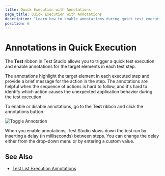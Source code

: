```yaml
---
title: Quick Execution with Annotations
page_title: Quick Execution with Annotations
description: "Learn how to enable annotations during quick test execution in Test Studio."
position: 6
---
```

# Annotations in Quick Execution

The **Test** ribbon in Test Studio allows you to trigger a quick test execution and enable annotations for the target elements in each test step.

The annotations highlight the target element in each executed step and provide a brief message for the action in the step. The annotations are helpful when the sequence of actions is hard to follow, and it's hard to identify which action causes the unexpected application behavior during the test execution.

To enable or disable annotations, go to the **Test** ribbon and click the annotations button.

![Toggle Annotation][7]

When you enable annotations, Test Studio slows down the test run by inserting a delay (in milliseconds) between steps. You can change the delay either from the drop-down menu or by entering a custom value.

## See Also

* <a href="/features/test-lists/test-list-settings" target="_blank">Test List Execution Annotations</a>

[7]: /img/automated-tests/test-execution/quick-run-annotations/fig7.png
